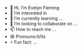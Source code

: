 - 👋 Hi, I’m Evelyn Fleming
- 👀 I’m interested in 
- 🌱 I’m currently learning ...
- 💞️ I’m looking to collaborate on ...
- 📫 How to reach me ...
- 😄 Pronouns:it/its
- ⚡ Fun fact: ...

<!---
Evelyn-fleming/Evelyn-fleming is a ✨ special ✨ repository because its `README.md` (this file) appears on your GitHub profile.
You can click the Preview link to take a look at your changes.
--->
